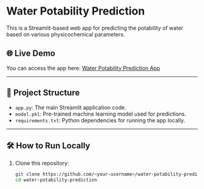 # Water Potability Prediction

This is a Streamlit-based web app for predicting the potability of water based on various physicochemical parameters.

## 🌐 Live Demo
You can access the app here: [Water Potability Prediction App](http://172.16.44.57:8503)

---

## 📂 Project Structure
- `app.py`: The main Streamlit application code.
- `model.pkl`: Pre-trained machine learning model used for predictions.
- `requirements.txt`: Python dependencies for running the app locally.

---

## 🛠️ How to Run Locally

1. Clone this repository:
   ```bash
   git clone https://github.com/<your-username>/water-potability-prediction.git
   cd water-potability-prediction
